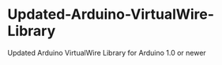 Updated-Arduino-VirtualWire-Library
===================================

Updated Arduino VirtualWire Library for Arduino 1.0 or newer